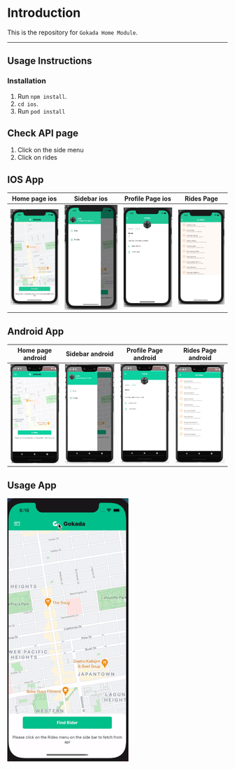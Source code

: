 # Introduction

This is the repository for `Gokada Home Module`.

---

## Usage Instructions
### Installation 
1. Run `npm install`.
2. `cd ios`.
3. Run `pod install`


## Check API page
1. Click on the side menu
2. Click on rides

## IOS App
Home page ios        |  Sidebar ios                |  Profile Page ios | Rides Page
:-------------------------:|:-------------------------:|:-------------------------: |:-------------------------:
![](./src/assets/demo/ios1.png)  |  ![](./src/assets/demo/ios2.png) |  ![](./src/assets/demo/ios3.png) | ![](./src/assets/demo/ios4.png)


## Android App
Home page android        |  Sidebar android                |  Profile Page android | Rides Page android
:-------------------------:|:-------------------------:|:-------------------------: |:-------------------------:
![](./src/assets/demo/android1.png)  |  ![](./src/assets/demo/android2.png) |  ![](./src/assets/demo/android4.png) | ![](./src/assets/demo/android3.png)

## Usage App
![usage-demo](./src/assets/demo/video.gif)